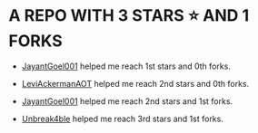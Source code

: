 # A REPO WITH 3 STARS ⭐️ AND 1 FORKS



 - [JayantGoel001](https://github.com/JayantGoel001) helped me reach 1st stars and 0th forks.



 - [LeviAckermanAOT](https://github.com/LeviAckermanAOT) helped me reach 2nd stars and 0th forks.



 - [JayantGoel001](https://github.com/JayantGoel001) helped me reach 2nd stars and 1st forks.



 - [Unbreak4ble](https://github.com/Unbreak4ble) helped me reach 3rd stars and 1st forks.